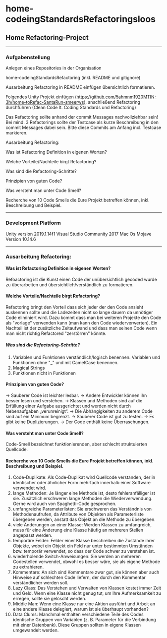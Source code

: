 # home-codeingStandardsRefactoringsloos

## Home Refactoring-Project


---------
### Aufgabenstellung

Anlegen eines Repositories in der Organisation 

home-codeingStandardsRefactoring (inkl. README und gitignore)

Ausarbeitung Refactoring in README einfügen übersichtlich formatieren. 

Folgendes Unity Projekt einfügen (https://github.com/5ahmnm1920MTIN-3h/home-toRefac-SantaRun-smeerws), anschließend Refactoring durchführen (Clean Code lt. Coding Standards und Refactoring)

Das Refactoring sollte anhand der commit Messages nachvollziehbar sein! Bei mind. 3 Refactorings sollte der Testcase als kurze Beschreibung in den commit Messages dabei sein. Bitte diese Commits am Anfang incl. Testcase markieren.



Ausarbeitung Refactoring:

Was ist Refactoring Definition in eigenen Worten?

Welche Vorteile/Nachteile birgt Refactoring?

Was sind die Refactoring-Schritte?

Prinzipien von guten Code?

Was versteht man unter Code Smell?

Recherche von 10 Code Smells die Eure Projekt betreffen können, inkl. Beschreibung und Beispiel.

---------
### Development Platform

Unity version 2019.1.14f1
Visual Studio Community 2017
Mac Os Mojave Version 10.14.6

---------
### Ausarbeitung Refactoring:

#### Was ist Refactoring Definition in eigenen Worten?
Refoactoring ist die Kunst einen Code der unübersichtlich gecoded wurde zu überarbeiten und übersichtlich/verständlich zu formatieren.

#### Welche Vorteile/Nachteile birgt Refactoring?
Refactoring bringt den Vorteil dass sich jeder der den Code ansieht auskennen sollte und die Ladezeiten nicht so lange dauern da unnötiger Code eliminiert wird. Dazu kommt dass man bei weiteren Projekte den Code als "vorlage" verwenden kann (man kann den Code wiederverwerten).
Ein Nachteil ist der zusätzliche Zeitaufwand und dass man seinen Code wenn man nicht richtig Refactored "zerstörren" könnte.

##### Was sind die Refactoring-Schritte?
1. Variablen und Funktionen verständlich/logisch benennen. Variablen und Funktionen ohne "_" und mit CamelCase benennen.
2. Magical Strings
3. Funktionen nicht in Funktionen

#### Prinzipien von guten Code?
-> Sauberer Code ist leichter lesbar.
-> Andere Entwickler können ihn besser lesen und verstehen.
-> Klassen und Methoden sind auf die Erfüllung einer Aufgabe ausgerichtet und werden nicht durch Nebenaufgaben „verunreinigt“.
-> Die Abhängigkeiten zu anderem Code sind auf ein Minimum begrenzt.
-> Sauberer Code ist gut zu testen.
-> Es gibt keine Duplizierungen.
-> Der Code enthält keine Überraschungen.

#### Was versteht man unter Code Smell?
Code-Smell bezeichnet funktionierenden, aber schlecht struktuierten Quellcode.

#### Recherche von 10 Code Smells die Eure Projekt betreffen können, inkl. Beschreibung und Beispiel.
1. Code-Duplikate: Als Code-Duplikat wird Quellcode verstanden, der in identischer oder ähnlicher Form mehrfach innerhalb einer Software verwendet wird.
2. lange Methoden: Je länger eine Methode ist, desto fehleranfälliger ist sie. Zusätzlich erschweren lange Methoden die Wiederverwendung. Gerne wird auch von Spaghetti-Code gesprochen.
3. umfangreiche Parameterlisten: Sie erschweren das Verständnis von Methodenaufrufen, da Attribute von Objekten als Parameterliste übergeben werden, anstatt das Objekt an die Methode zu übergeben.
4. viele Änderungen an einer Klasse: Werden Klassen zu umfangreich, muss für eine Änderung eine Klasse häufig an mehreren Stellen angepasst werden.
5. temporäre Felder: Felder einer Klasse beschreiben die Zustände ihrer Objekte, wobei ein Objekt ein Feld nur unter bestimmten Umständen bzw. temporär verwendet, so dass der Code schwer zu verstehen ist.
6. wiederholende Switch-Anweisungen: Sie werden an mehreren Codestellen verwendet, obwohl es besser wäre, sie als eigene Methode zu extrahieren.
7. Kommentare: An sich sind Kommentare zwar gut, sie können aber auch Hinweise auf schlechten Code liefern, der durch den Kommentar verständlicher werden soll.
8. Lazy Class: Das Verstehen und Verwalten von Klassen kostet immer Zeit und Geld. Wenn eine Klasse nicht genug tut, um Ihre Aufmerksamkeit zu erregen, sollte sie gelöscht werden.
9. Middle Man: Wenn eine Klasse nur eine Aktion ausführt und Arbeit an eine andere Klasse delegiert, warum ist sie überhaupt vorhanden?
10. Data Clums: Manchmal enthalten verschiedene Teile des Codes identische Gruppen von Variablen (z. B. Parameter für die Verbindung mit einer Datenbank). Diese Gruppen sollten in eigene Klassen umgewandelt werden.
